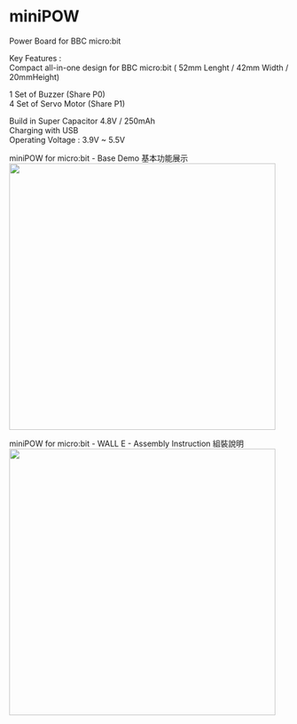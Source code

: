 # miniPOW
Power Board for BBC micro:bit

Key Features :<br>
Compact all-in-one design for BBC micro:bit
( 52mm Lenght / 42mm Width / 20mmHeight)<br>

1 Set of Buzzer (Share P0)<br>
4 Set of Servo Motor (Share P1)<br>

Build in Super Capacitor 4.8V / 250mAh<br>
Charging with USB<br>
Operating Voltage : 3.9V ~ 5.5V<br>

miniPOW for micro:bit - Base Demo 基本功能展示<br>
<a href='https://youtu.be/37HmZ1IQ8_s'><img width=480 src='http://img.youtube.com/vi/37HmZ1IQ8_s/0.jpg'/></a><br>

miniPOW for micro:bit - WALL E - Assembly Instruction 組裝說明<br>
<a href='https://youtu.be/dmPoirjZh0k'><img width=480 src='http://img.youtube.com/vi/dmPoirjZh0k/0.jpg'/></a><br>
